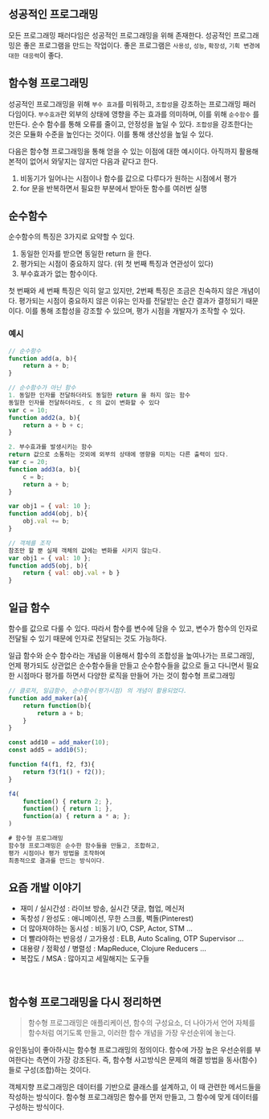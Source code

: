 ## 성공적인 프로그래밍

모든 프로그래밍 패러다임은 성공적인 프로그래밍을 위해 존재한다. 성공적인 프로그래밍은 좋은 프로그램을 만드는 작업이다. 좋은 프로그램은 `사용성`, `성능`, `확장성`, `기획 변경에 대한 대응력`이 좋다.

## 함수형 프로그래밍

성공적인 프로그래밍을 위해 `부수 효과`를 미워하고, `조합성`을 강조하는 프로그래밍 패러다임이다. `부수효과`란 외부의 상태에 영향을 주는 효과를 의미하며, 이를 위해 `순수함수` 를 만든다. 순수 함수를 통해 오류를 줄이고, 안정성을 높일 수 있다. `조합성`을 강조한다는 것은 모듈화 수준을 높인다는 것이다. 이를 통해 생산성을 높일 수 있다.

다음은 함수형 프로그래밍을 통해 얻을 수 있는 이점에 대한 예시이다. 아직까지 활용해 본적이 없어서 와닿지는 않지만 다음과 같다고 한다.

1. 비동기가 일어나는 시점이나 함수를 값으로 다루다가 원하는 시점에서 평가
2. for 문을 반복하면서 필요한 부분에서 받아둔 함수를 여러번 실행

## 순수함수

순수함수의 특징은 3가지로 요약할 수 있다.

1. 동일한 인자를 받으면 동일한 return 을 한다.
2. 평가되는 시점이 중요하지 않다. (위 첫 번째 특징과 연관성이 있다)
3. 부수효과가 없는 함수이다.

첫 번째와 세 번째 특징은 익히 알고 있지만, 2번째 특징은 조금은 친숙하지 않은 개념이다. 평가되는 시점이 중요하지 않은 이유는 인자를 전달받는 순간 결과가 결정되기 때문이다. 이를 통해 조합성을 강조할 수 있으며, 평가 시점을 개발자가 조작할 수 있다.

### 예시

```js
// 순수함수
function add(a, b){
	return a + b;
}

// 순수함수가 아닌 함수
1. 동일한 인자를 전달하더라도 동일한 return 을 하지 않는 함수
동일한 인자를 전달하더라도, c 의 값이 변화할 수 있다
var c = 10;
function add2(a, b){
	return a + b + c;
}

2. 부수효과를 발생시키는 함수
return 값으로 소통하는 것외에 외부의 상태에 영향을 미치는 다른 출력이 있다.
var c = 20;
function add3(a, b){
	c = b;
	return a + b;
}

var obj1 = { val: 10 };
function add4(obj, b){
	obj.val += b;
}

// 객체를 조작
참조만 할 뿐 실제 객체의 값에는 변화를 시키지 않는다.
var obj1 = { val: 10 };
function add5(obj, b){
	return { val: obj.val + b }
}

```

## 일급 함수

함수를 값으로 다룰 수 있다. 따라서 함수를 변수에 담을 수 있고, 변수가 함수의 인자로 전달될 수 있기 때문에 인자로 전달되는 것도 가능하다.

일급 함수와 순수 함수라는 개념을 이용해서 함수의 조합성을 높여나가는 프로그래밍, 언제 평가되도 상관없은 순수함수들을 만들고 순수함수들을 값으로 들고 다니면서 필요한 시점마다 평가를 하면서 다양한 로직을 만들어 가는 것이 함수형 프로그래밍

```jsx
// 클로져, 일급함수, 순수함수(평가시점) 의 개념이 활용되었다.
function add_maker(a){
	return function(b){
		return a + b;
	}
}

const add10 = add_maker(10);
const add5 = add10(5);

function f4(f1, f2, f3){
	return f3(f1() + f2());
}

f4(
	function() { return 2; },
	function() { return 1; },
	function(a) { return a * a; };
)

# 함수형 프로그래밍
함수형 프로그래밍은 순수한 함수들을 만들고, 조합하고,
평가 시점이나 평가 방법을 조작하여
최종적으로 결과를 만드는 방식이다.
```

## 요즘 개발 이야기

- 재미 / 실시간성 : 라이브 방송, 실시간 댓글, 협업, 메신저
- 독창성 / 완성도 : 애니메이션, 무한 스크롤, 벽돌(Pinterest)
- 더 많아져야하는 동시성 : 비동기 I/O, CSP, Actor, STM ...
- 더 빨라야하는 반응성 / 고가용성 : ELB, Auto Scaling, OTP Supervisor ...
- 대용량 / 정확성 / 병렬성 : MapReduce, Clojure Reducers ...
- 복잡도 / MSA : 많아지고 세밀해지는 도구들

<br>

## 함수형 프로그래밍을 다시 정리하면

> 함수형 프로그래밍은 애플리케이션, 함수의 구성요소, 더 나아가서 언어 자체를 함수처럼 여기도록 만들고, 이러한 함수 개념을 가장 우선순위에 놓는다.

유인동님이 좋아하시는 함수형 프로그래밍의 정의이다. 함수에 가장 높은 우선순위를 부여한다는 측면이 가장 강조된다. 즉, 함수형 사고방식은 문제의 해결 방법을 동사(함수)들로 구성(조합)하는 것이다.

객체지향 프로그래밍은 데이터를 기반으로 클래스를 설계하고, 이 때 관련한 메서드들을 작성하는 방식이다. 함수형 프로그래밍은 함수를 먼저 만들고, 그 함수에 맞게 데이터를 구성하는 방식이다.
